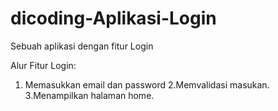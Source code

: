 # dicoding-Aplikasi-Login
Sebuah aplikasi dengan fitur Login

Alur Fitur Login:
1. Memasukkan email dan password
2.Memvalidasi masukan.
3.Menampilkan halaman home.
